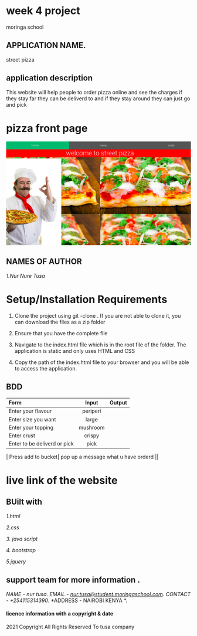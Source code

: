 # week 4 project
 moringa school
## APPLICATION NAME.
street pizza
 ## application description
This website will help people to order pizza online and see the charges  if they stay far they can be deliverd to and if they stay around they can just go and pick
# pizza front page
 <img src="/image/front.png">




## NAMES OF AUTHOR
*1.Nur Nure Tusa*

# Setup/Installation Requirements

1. Clone the project using git -clone . If you are not able to clone it, you can download the files as a zip folder

2. Ensure that you have the complete file

3. Navigate to the index.html file which is in the root file of the folder. The application is static and only uses HTML and CSS 

4. Copy the path of the index.html file to your browser and you will be able to access the application.

## BDD
| Form      | Input        | Output       |
| :------------- | :----------: | -----------: |
|  Enter your flavour  |   periperi |     |
|  Enter size you want  |   large |     |
|  Enter your topping |   mushroom |     |
|  Enter crust |   crispy |     |
|  Enter to be deliverd or pick |   pick |     |



| Press add to bucket| pop up a message what u have orderd    ||




# live link of the website

## BUilt with
*1.html*

*2.css*

*3. java script*

*4. bootstrap*

*5.jquery*


## support team for more information .
*NAME - nur tusa*.
*EMAIL - nur.tusa@student.moringaschool.com*.
*CONTACT - +254115314390*. 
*ADDRESS - NAIROBI KENYA *.


#### licence information with a copyright & date

2021 Copyright All Rights Reserved To tusa company






